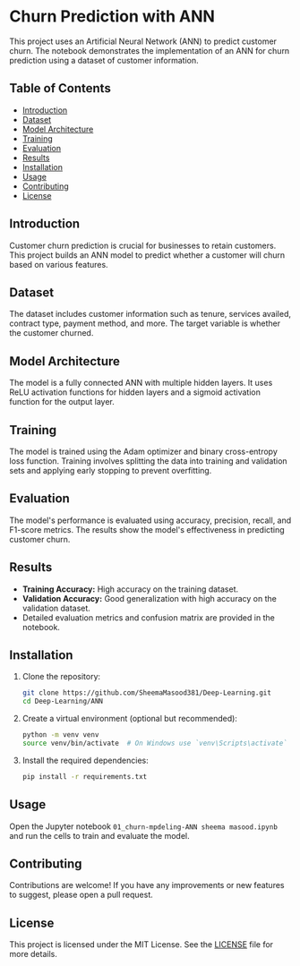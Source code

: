 # Churn Prediction with ANN

This project uses an Artificial Neural Network (ANN) to predict customer churn. The notebook demonstrates the implementation of an ANN for churn prediction using a dataset of customer information.

## Table of Contents
- [Introduction](#introduction)
- [Dataset](#dataset)
- [Model Architecture](#model-architecture)
- [Training](#training)
- [Evaluation](#evaluation)
- [Results](#results)
- [Installation](#installation)
- [Usage](#usage)
- [Contributing](#contributing)
- [License](#license)

## Introduction
Customer churn prediction is crucial for businesses to retain customers. This project builds an ANN model to predict whether a customer will churn based on various features.

## Dataset
The dataset includes customer information such as tenure, services availed, contract type, payment method, and more. The target variable is whether the customer churned.

## Model Architecture
The model is a fully connected ANN with multiple hidden layers. It uses ReLU activation functions for hidden layers and a sigmoid activation function for the output layer.

## Training
The model is trained using the Adam optimizer and binary cross-entropy loss function. Training involves splitting the data into training and validation sets and applying early stopping to prevent overfitting.

## Evaluation
The model's performance is evaluated using accuracy, precision, recall, and F1-score metrics. The results show the model's effectiveness in predicting customer churn.

## Results
- **Training Accuracy:** High accuracy on the training dataset.
- **Validation Accuracy:** Good generalization with high accuracy on the validation dataset.
- Detailed evaluation metrics and confusion matrix are provided in the notebook.

## Installation
1. Clone the repository:
   ```bash
   git clone https://github.com/SheemaMasood381/Deep-Learning.git
   cd Deep-Learning/ANN

2. Create a virtual environment (optional but recommended):
   ```bash
   python -m venv venv
   source venv/bin/activate  # On Windows use `venv\Scripts\activate`

3. Install the required dependencies:
   ```bash
   pip install -r requirements.txt

## Usage

Open the Jupyter notebook `01_churn-mpdeling-ANN sheema masood.ipynb` and run the cells to train and evaluate the model.

## Contributing

Contributions are welcome! If you have any improvements or new features to suggest, please open a pull request.

## License

This project is licensed under the MIT License. See the [LICENSE](LICENSE) file for more details.
